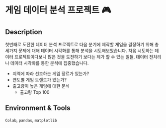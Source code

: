 # 게임 데이터 분석 프로젝트 🎮

## Description

첫번째로 도전한 데이터 분석 프로젝트로 다음 분기에 제작할 게임을 결정하기 위해 총 세가지 문제에 대해 데이터 시각화를 통해 분석을 시도해보았습니다. 처음 시도하는 데이터 프로젝트이다보니 많은 것을 도전하기 보다는 제가 할 수 있는 일들, 데이터 전처리나 데이터 시각화를 통한 분석에 집중했습니다. 

- 지역에 따라 선호하는 게임 장르가 있는가?
- 연도별 게임 트렌드가 있는가?
- 출고량이 높은 게임에 대한 분석
  - 출고량 Top 100


## Environment & Tools 

`Colab`, `pandas`, `matplotlib` 



